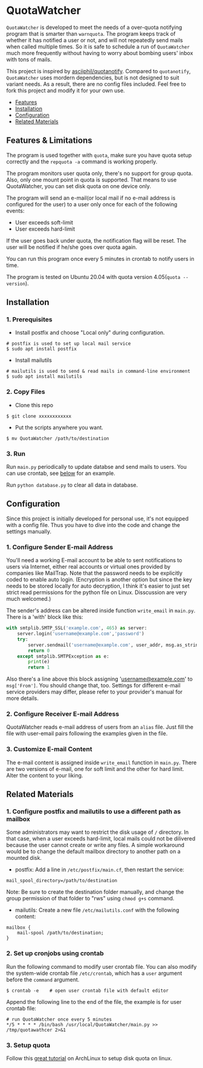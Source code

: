 # QuotaWatcher

`QuotaWatcher` is developed to meet the needs of a over-quota notifying program that is smarter than `warnquota`. The program keeps track of whether it has notified a user or not, and will not repeatedly send mails when called multiple times. So it is safe to schedule a run of `QuotaWatcher` much more frequently without having to worry about bombing users' inbox with tons of mails.

This project is inspired by [asciiphil/quotanotify](https://github.com/asciiphil/quotanotify). Compared to `quotanotify`, `QuotaWatcher` uses mordern dependencies, but is not designed to suit variant needs. As a result, there are no config files included. Feel free to fork this project and modify it for your own use.

- [Features](#Features)
- [Installation](#Installation)
- [Configuration](#Configuration)
- [Related Materials](#Related-Materials)

## Features & Limitations

The program is used together with `quota`, make sure you have quota setup correctly and the `repquota -a` command is working properly.

The program monitors user quota only, there's no support for group quota. Also, only one mount point in quota is supported. That means to use QuotaWatcher, you can set disk quota on one device only.

The program will send an e-mail(or local mail if no e-mail address is configured for the user) to a user only once for each of the following events:

- User exceeds soft-limit
- User exceeds hard-limit

If the user goes back under quota, the notification flag will be reset. The user will be notified if he/she goes over quota again.

You can run this program once every 5 minutes in crontab to notify users in time.

The program is tested on Ubuntu 20.04 with quota version 4.05(`quota --version`).

## Installation

### 1. Prerequisites

- Install postfix and choose "Local only" during configuration.

```shell
# postfix is used to set up local mail service
$ sudo apt install postfix
```

- Install mailutils

```shell
# mailutils is used to send & read mails in command-line environment
$ sudo apt install mailutils
```

### 2. Copy Files

- Clone this repo

```shell
$ git clone xxxxxxxxxxxx
```

- Put the scripts anywhere you want.

```shell
$ mv QuotaWatcher /path/to/destination
```

### 3. Run

Run `main.py` periodically to update databse and send mails to users. You can use crontab, see [below](#Set-up-cronjobs-using-crontab) for an example.

Run `python database.py` to clear all data in database.

## Configuration

Since this project is initially developed for personal use, it's not equipped with a config file. Thus you have to dive into the code and change the settings manually.

### 1. Configure Sender E-mail Address

You'll need a working E-mail account to be able to sent notifications to users via Internet, either real accounts or virtual ones provided by companies like MailTrap. Note that the password needs to be explicitly coded to enable auto login. (Encryption is another option but since the key needs to be stored locally for auto decryption, I think it's easier to just set strict read permissions for the python file on Linux. Disscussion are very much welcomed.)

The sender's address can be altered inside function `write_email` in `main.py`. There is a 'with' block like this:

```python
with smtplib.SMTP_SSL('example.com', 465) as server:
    server.login('username@example.com','password')
    try:
        server.sendmail('username@example.com', user_addr, msg.as_string())
        return 0
    except smtplib.SMTPException as e:
        print(e)
        return 1
```

Also there's a line above this block assigning 'username@example.com' to `msg['From']`. You should change that, too. Settings for different e-mail service providers may differ, please refer to your provider's manual for more details.

### 2. Configure Receiver E-mail Address

QuotaWatcher reads e-mail address of users from an `alias` file. Just fill the file with user-email pairs following the examples given in the file.

### 3. Customize E-mail Content

The e-mail content is assigned inside `write_email` function in `main.py`. There are two versions of e-mail, one for soft limit and the other for hard limit. Alter the content to your liking.

## Related Materials

### 1. Configure postfix and mailutils to use a different path as mailbox

Some administrators may want to restrict the disk usage of `/` directory. In that case, when a user exceeds hard-limit, local mails could not be dilivered because the user cannot create or write any files. A simple workaround would be to change the default mailbox directory to another path on a mounted disk.

- postfix: Add a line in `/etc/postfix/main.cf`, then restart the service:

```text
mail_spool_directory=/path/to/destination
```

Note: Be sure to create the destination folder manually, and change the group permission of that folder to "rws" using `chmod g+s` command.

- mailutils: Create a new file `/etc/mailutils.conf` with the following content:

```text
mailbox {
    mail-spool /path/to/destination;
}
```

### 2. Set up cronjobs using crontab

Run the following command to modify user crontab file. You can also modify the system-wide crontab file `/etc/crontab`, which has a `user` argument before the `command` argument.

```shell
$ crontab -e    # open user crontab file with default editor
```

Append the following line to the end of the file, the example is for user crontab file:

```text
# run QuotaWatcher once every 5 minutes
*/5 * * * * /bin/bash /usr/local/QuotaWatcher/main.py >> /tmp/quotawathcer 2>&1
```

### 3. Setup quota

Follow this [great tutorial](https://wiki.archlinux.org/title/Disk_quota) on ArchLinux to setup disk quota on linux.

<!-- ### 4. Configure -->
